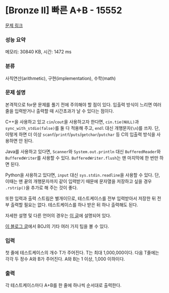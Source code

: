 # [Bronze II] 빠른 A+B - 15552 

[문제 링크](https://www.acmicpc.net/problem/15552) 

### 성능 요약

메모리: 30840 KB, 시간: 1472 ms

### 분류

사칙연산(arithmetic), 구현(implementation), 수학(math)

### 문제 설명

<p style="user-select: auto;">본격적으로 for문 문제를 풀기 전에 주의해야 할 점이 있다. 입출력 방식이 느리면 여러 줄을 입력받거나 출력할 때 시간초과가 날 수 있다는 점이다.</p>

<p style="user-select: auto;">C++을 사용하고 있고 <code style="user-select: auto;">cin</code>/<code style="user-select: auto;">cout</code>을 사용하고자 한다면, <code style="user-select: auto;">cin.tie(NULL)</code>과 <code style="user-select: auto;">sync_with_stdio(false)</code>를 둘 다 적용해 주고, <code style="user-select: auto;">endl</code> 대신 개행문자(<code style="user-select: auto;">\n</code>)를 쓰자. 단, 이렇게 하면 더 이상 <code style="user-select: auto;">scanf</code>/<code style="user-select: auto;">printf</code>/<code style="user-select: auto;">puts</code>/<code style="user-select: auto;">getchar</code>/<code style="user-select: auto;">putchar</code> 등 C의 입출력 방식을 사용하면 안 된다.</p>

<p style="user-select: auto;">Java를 사용하고 있다면, <code style="user-select: auto;">Scanner</code>와 <code style="user-select: auto;">System.out.println</code> 대신 <code style="user-select: auto;">BufferedReader</code>와 <code style="user-select: auto;">BufferedWriter</code>를 사용할 수 있다. <code style="user-select: auto;">BufferedWriter.flush</code>는 맨 마지막에 한 번만 하면 된다.</p>

<p style="user-select: auto;">Python을 사용하고 있다면, <code style="user-select: auto;">input</code> 대신 <code style="user-select: auto;">sys.stdin.readline</code>을 사용할 수 있다. 단, 이때는 맨 끝의 개행문자까지 같이 입력받기 때문에 문자열을 저장하고 싶을 경우 <code style="user-select: auto;">.rstrip()</code>을 추가로 해 주는 것이 좋다.</p>

<p style="user-select: auto;">또한 입력과 출력 스트림은 별개이므로, 테스트케이스를 전부 입력받아서 저장한 뒤 전부 출력할 필요는 없다. 테스트케이스를 하나 받은 뒤 하나 출력해도 된다.</p>

<p style="user-select: auto;">자세한 설명 및 다른 언어의 경우는 <a href="http://www.acmicpc.net/board/view/22716" style="user-select: auto;">이 글</a>에 설명되어 있다.</p>

<p style="user-select: auto;"><a href="http://www.acmicpc.net/blog/view/55" style="user-select: auto;">이 블로그 글</a>에서 BOJ의 기타 여러 가지 팁을 볼 수 있다.</p>

### 입력 

 <p style="user-select: auto;">첫 줄에 테스트케이스의 개수 T가 주어진다. T는 최대 1,000,000이다. 다음 T줄에는 각각 두 정수 A와 B가 주어진다. A와 B는 1 이상, 1,000 이하이다.</p>

### 출력 

 <p style="user-select: auto;">각 테스트케이스마다 A+B를 한 줄에 하나씩 순서대로 출력한다.</p>

